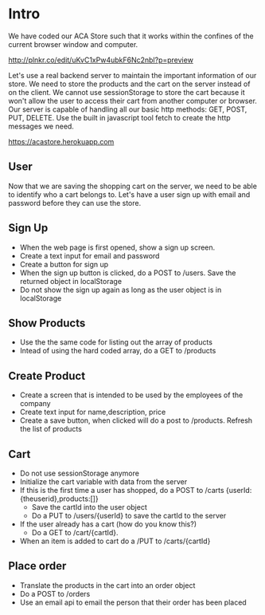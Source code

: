 
# Intro
We have coded our ACA Store such that it works within the confines of the current browser window and computer.

http://plnkr.co/edit/uKvC1xPw4ubkF6Nc2nbl?p=preview

Let's use a real backend server to maintain the important information of our store. We need to store the products and the cart on the server instead of on the client. We cannot use sessionStorage to store the cart because it won't allow the user to access their cart from another computer or browser. Our server is capable of handling all our basic http methods: GET, POST, PUT, DELETE. Use the built in javascript tool fetch to create the http messages we need.

https://acastore.herokuapp.com


## User
Now that we are saving the shopping cart on the server, we need to be able to identify who a cart belongs to. Let's have a user sign up with email and password before they can use the store.

## Sign Up
* When the web page is first opened, show a sign up screen.
* Create a text input for email and password
* Create a button for sign up
* When the sign up button is clicked, do a POST to /users. Save the returned object in localStorage
* Do not show the sign up again as long as the user object is in localStorage

## Show Products
* Use the the same code for listing out the array of products
* Intead of using the hard coded array, do a GET to /products

## Create Product
* Create a screen that is intended to be used by the employees of the company
* Create text input for name,description, price
* Create a save button, when clicked will do a post to /products. Refresh the list of products

## Cart
* Do not use sessionStorage anymore
* Initialize the cart variable with data from the server
* If this is the first time a user has shopped, do a POST to /carts {userId:{theuserid},products:[]}
  * Save the cartId into the user object
  * Do a PUT to /users/{userId} to save the cartId to the server
* If the user already has a cart (how do you know this?)
  * Do a GET to /cart/{cartId}. 
* When an item is added to cart do a /PUT to /carts/{cartId}


## Place order
* Translate the products in the cart into an order object
* Do a POST to /orders
* Use an email api to email the person that their order has been placed
